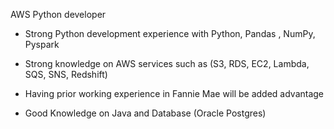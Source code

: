 AWS Python developer

- Strong Python development experience with Python, Pandas , NumPy, Pyspark 

- Strong knowledge on AWS services such as (S3, RDS, EC2, Lambda, SQS, SNS, Redshift)

- Having prior working experience in Fannie Mae will be added advantage

- Good Knowledge on Java and Database (Oracle  Postgres)